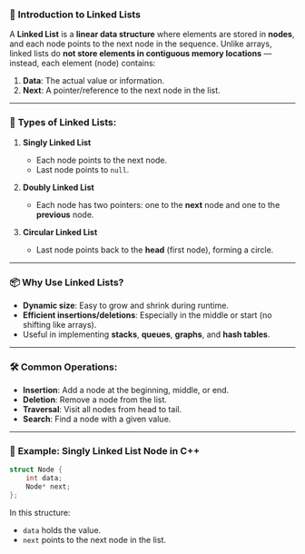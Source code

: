 ### 🧩 **Introduction to Linked Lists**

A **Linked List** is a **linear data structure** where elements are stored in **nodes**, and each node points to the next node in the sequence. Unlike arrays, linked lists do **not store elements in contiguous memory locations** — instead, each element (node) contains:

1. **Data**: The actual value or information.
2. **Next**: A pointer/reference to the next node in the list.

---

### 🔗 **Types of Linked Lists:**

1. **Singly Linked List**  
   - Each node points to the next node.
   - Last node points to `null`.

2. **Doubly Linked List**  
   - Each node has two pointers: one to the **next** node and one to the **previous** node.

3. **Circular Linked List**  
   - Last node points back to the **head** (first node), forming a circle.

---

### 📦 **Why Use Linked Lists?**

- **Dynamic size**: Easy to grow and shrink during runtime.
- **Efficient insertions/deletions**: Especially in the middle or start (no shifting like arrays).
- Useful in implementing **stacks**, **queues**, **graphs**, and **hash tables**.

---

### 🛠️ **Common Operations:**

- **Insertion**: Add a node at the beginning, middle, or end.
- **Deletion**: Remove a node from the list.
- **Traversal**: Visit all nodes from head to tail.
- **Search**: Find a node with a given value.

---

### 🧠 **Example: Singly Linked List Node in C++**

```cpp
struct Node {
    int data;
    Node* next;
};
```

In this structure:
- `data` holds the value.
- `next` points to the next node in the list.

